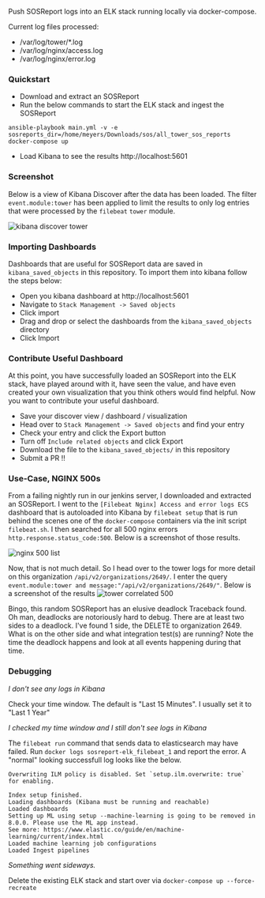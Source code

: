Push SOSReport logs into an ELK stack running locally via docker-compose.

Current log files processed:
* /var/log/tower/*.log
* /var/log/nginx/access.log
* /var/log/nginx/error.log

### Quickstart

* Download and extract an SOSReport
* Run the below commands to start the ELK stack and ingest the SOSReport
```
ansible-playbook main.yml -v -e sosreports_dir=/home/meyers/Downloads/sos/all_tower_sos_reports
docker-compose up
```
* Load Kibana to see the results http://localhost:5601

### Screenshot
Below is a view of Kibana Discover after the data has been loaded. The filter
`event.module:tower` has been applied to limit the results to only log entries
that were processed by the `filebeat` `tower` module.

![kibana discover tower](../assets/kibana_tower_discover.png?raw=true)


### Importing Dashboards

Dashboards that are useful for SOSReport data are saved in `kibana_saved_objects`
in this repository. To import them into kibana follow the steps below:
* Open you kibana dashboard at http://localhost:5601
* Navigate to `Stack Management -> Saved objects`
* Click import
* Drag and drop or select the dashboards from the `kibana_saved_objects` directory
* Click Import

### Contribute Useful Dashboard

At this point, you have successfully loaded an SOSReport into the ELK stack, have
played around with it, have seen the value, and have even created your own visualization
that you think others would find helpful. Now you want to contribute your useful
dashboard.

* Save your discover view / dashboard / visualization
* Head over to `Stack Management -> Saved objects` and find your entry
* Check your entry and click the Export button
* Turn off `Include related objects` and click Export
* Download the file to the `kibana_saved_objects/` in this repository
* Submit a PR !!

### Use-Case, NGINX 500s

From a failing nightly run in our jenkins server, I downloaded and extracted 
an SOSReport. I went to the `[Filebeat Nginx] Access and error logs ECS`
dashboard that is autoloaded into Kibana by `filebeat setup` that is run behind
the scenes one of the `docker-compose` containers via the init script `filebeat.sh`. 
I then searched for all 500 nginx errors `http.response.status_code:500`. Below 
is a screenshot of those results.

![nginx 500 list](../assets/kibana_nginx_500.png?raw=true)

Now, that is not much detail. So I head over to the tower logs for more detail
on this organization `/api/v2/organizations/2649/`. I enter the query 
`event.module:tower and message:"/api/v2/organizations/2649/"`. Below is a screenshot
of the results
![tower correlated 500](../assets/kibana_tower_500.png?raw=true)

Bingo, this random SOSReport has an elusive deadlock Traceback found. Oh man,
deadlocks are notoriously hard to debug. There are at least two sides to a deadlock.
I've found 1 side, the DELETE to organization 2649. What is on the other side and
what integration test(s) are running? Note the time the deadlock happens and look
at all events happening during that time.

### Debugging

*I don't see any logs in Kibana*

Check your time window. The default is "Last 15 Minutes". I usually set it to "Last 1 Year"

*I checked my time window and I still don't see logs in Kibana*

The `filebeat run` command that sends data to elasticsearch may have failed. Run `docker logs sosreport-elk_filebeat_1` and report the error.
A "normal" looking successfull log looks like the below.

```
Overwriting ILM policy is disabled. Set `setup.ilm.overwrite: true` for enabling.

Index setup finished.
Loading dashboards (Kibana must be running and reachable)
Loaded dashboards
Setting up ML using setup --machine-learning is going to be removed in 8.0.0. Please use the ML app instead.
See more: https://www.elastic.co/guide/en/machine-learning/current/index.html
Loaded machine learning job configurations
Loaded Ingest pipelines
```

*Something went sideways.*

Delete the existing ELK stack and start over via `docker-compose up --force-recreate`
